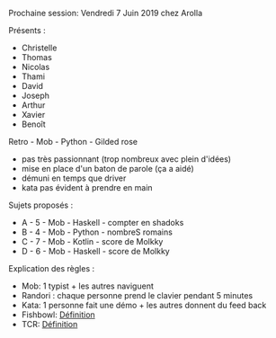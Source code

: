 Prochaine session: Vendredi 7 Juin 2019 chez Arolla

Présents :
- Christelle
- Thomas
- Nicolas
- Thami
- David
- Joseph
- Arthur
- Xavier
- Benoît


Retro - Mob - Python - Gilded rose
 - pas très passionnant (trop nombreux avec plein d'idées)
 - mise en place d'un baton de parole (ça a aidé)
 - démuni en temps que driver
 - kata pas évident à prendre en main

Sujets proposés :
- A - 5 - Mob - Haskell - compter en shadoks
- B - 4 - Mob - Python - nombreS romains
- C - 7 - Mob - Kotlin - score de Molkky
- D - 6 - Mob - Haskell - score de Molkky

 
Explication des règles :
* Mob: 1 typist + les autres naviguent
* Randori : chaque personne prend le clavier pendant 5 minutes
* Kata: 1 personne fait une démo + les autres donnent du feed back
* Fishbowl: [Définition](https://en.wikipedia.org/wiki/Fishbowl_(conversation))
* TCR: [Définition](https://medium.com/@kentbeck_7670/test-commit-revert-870bbd756864)

  
